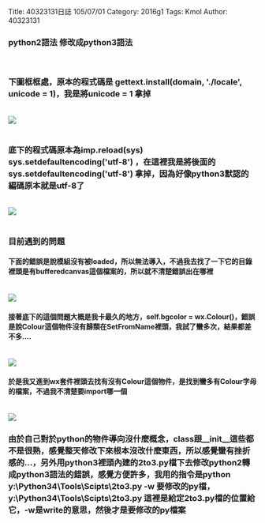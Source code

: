 Title: 40323131日誌 105/07/01
Category: 2016g1
Tags: Kmol
Author: 40323131


<!-- PELICAN_END_SUMMARY -->

<h3>python2語法 修改成python3語法</h3>

</br>

<h3>下圖框框處，原本的程式碼是 gettext.install(domain, './locale', unicode = 1)，我是將unicode = 1 拿掉</h3>
</br>
<img src="http://i.imgur.com/S4niXlw.png">
</br>
</br>
<h3>底下的程式碼原本為imp.reload(sys) 
sys.setdefaultencoding('utf-8') ，在這裡我是將後面的sys.setdefaultencoding('utf-8') 拿掉，因為好像python3默認的編碼原本就是utf-8了</h3>
</br>
<img src="http://i.imgur.com/g1UJkp7.png">
</br>
</br>
<h3>目前遇到的問題</h3>
<h4>下面的錯誤是說模組沒有被loaded，所以無法導入，不過我去找了一下它的目錄裡頭是有bufferedcanvas這個檔案的，所以就不清楚錯誤出在哪裡</h4>
</br>
<img src="http://i.imgur.com/K3srBRX.png">
</br>
<h4>接著底下的這個問題大概是我卡最久的地方，self.bgcolor = wx.Colour()，錯誤是說Colour這個物件沒有歸類在SetFromName裡頭，我試了蠻多次，結果都差不多....</h4>
</br>
<img src="http://i.imgur.com/tgWDvca.png">
</br>
<h4>於是我又進到wx套件裡頭去找有沒有Colour這個物件，是找到蠻多有Colour字母的檔案，不過我不清楚要import哪一個</h4>
</br>
<img src="http://i.imgur.com/k3SVgXL.png">
</br>
<h3>由於自己對於python的物件導向沒什麼概念，class跟__init__這些都不是很熟，感覺整天修改下來根本沒改什麼東西，所以感覺蠻有挫折感的...，另外用python3裡頭內建的2to3.py檔下去修改python2轉成python3語法的錯誤，感覺方便許多，我用的指令是python y:\Python34\Tools\Scipts\2to3.py -w 要修改的py檔，y:\Python34\Tools\Scipts\2to3.py 這裡是給定2to3.py檔的位置給它，-w是write的意思，然後才是要修改的py檔案</h3>
</br>
